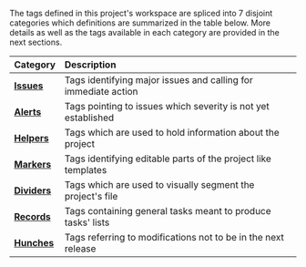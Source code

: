 <!-- markdownlint-disable MD041 MD051-->
The tags defined in this project's workspace are spliced into 7 disjoint categories which definitions are summarized in the table below. More details as well as the tags available in each category are provided in the next sections.

Category     | Description                                                     |
:----------- | :-------------------------------------------------------------- |
**[Issues][issues-section]**   | Tags identifying major issues and calling for immediate action   |
**[Alerts][alerts-section]**  | Tags pointing to issues which severity is not yet established  |
**[Helpers][helpers-section]**  | Tags which are used to hold information about the project       |
**[Markers][markers-section]**  | Tags identifying editable parts of the project like templates  |
**[Dividers][dividers-section]** | Tags which are used to visually segment the project's file     |
**[Records][records-section]**  | Tags containing general tasks meant to produce tasks' lists            |
**[Hunches][hunches-section]** | Tags referring to modifications not to be in the next release   |

[issues-section]: #issues-tag-category
[alerts-section]: #alerts-tag-category
[helpers-section]: #helpers-tag-category
[records-section]: #records-tag-category
[hunches-section]: #issues-tag-category
[markers-section]: #markers-tag-category
[dividers-section]: #dividers-tag-category

<!-- markdownlint-enable MD041 MD051 -->
